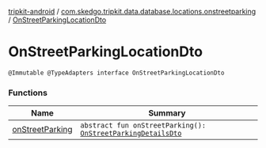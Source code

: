[tripkit-android](../../index.md) / [com.skedgo.tripkit.data.database.locations.onstreetparking](../index.md) / [OnStreetParkingLocationDto](./index.md)

# OnStreetParkingLocationDto

`@Immutable @TypeAdapters interface OnStreetParkingLocationDto`

### Functions

| Name | Summary |
|---|---|
| [onStreetParking](on-street-parking.md) | `abstract fun onStreetParking(): `[`OnStreetParkingDetailsDto`](../-on-street-parking-details-dto/index.md) |
